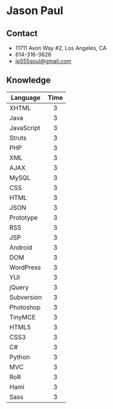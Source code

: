 # Jason Paul

## Contact

* 11711 Avon Way #2, Los Angeles, CA
* 614-316-3626
* [jp555soul@gmail.com](jp555soul@gmail.com "Email me!")

## Knowledge

| Language      | Time          |
| ------------- |:-------------:|
| XHTML      	| 3 			|
| Java      	| 3 			|
| JavaScript 	| 3 			|
| Struts 		| 3 			|
| PHP 			| 3 			|
| XML 			| 3 			|
| AJAX 			| 3 			|
| MySQL 		| 3 			|
| CSS 			| 3 			|
| HTML 			| 3 			|
| JSON 			| 3 			|
| Prototype 	| 3 			|
| RSS 			| 3 			|
| JSP 			| 3 			|
| Android 		| 3 			|
| DOM 			| 3 			|
| WordPress 	| 3 			|
| YUI 			| 3 			|
| jQuery 		| 3 			|
| Subversion 	| 3 			|
| Photoshop 	| 3 			|
| TinyMCE 		| 3 			|
| HTML5 		| 3 			|
| CSS3 			| 3 			|
| C# 			| 3 			|
| Python 		| 3 			|
| MVC 			| 3 			|
| RoR 			| 3 			|
| Haml 			| 3 			|
| Sass 			| 3 			|


